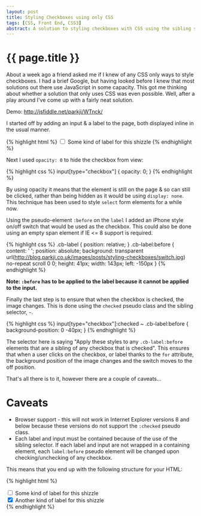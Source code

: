 ```yaml
---
layout: post
title: Styling Checkboxes using only CSS
tags: [CSS, Front End, CSS3]
abstract: A solution to styling checkboxes with CSS using the sibling selector and the :checked pseudo class
---
```


# {{ page.title }} #

About a week ago a friend asked me if I knew of any CSS only ways to style checkboxes. I had a brief Google, but having looked before I knew that most solutions out there use JavaScript in some capacity. This got me thinking about whether a solution that only uses CSS was even possible. Well, after a play around I've come up with a fairly neat solution.

Demo: <http://jsfiddle.net/parkji/WTnck/>

I started off by adding an input & a label to the page, both displayed inline in the usual manner.

{% highlight html %}
<input type="checkbox" name="checkbox1" 
    value="1" 
    id="checkbox1" />
<label for="checkbox1" class="cb-label">
    Some kind of label for this shizzle
</label>
{% endhighlight %}

Next I used `opacity: 0` to hide the checkbox from view:

{% highlight css %}
input[type="checkbox"] {
    opacity: 0;
}
{% endhighlight %}

By using opacity it means that the element is still on the page & so can still be clicked, rather than being hidden as it would be using `display: none`. This technique has been used to style `select` form elements for a while now.

Using the pseudo-element `:before` on the `label` I added an iPhone style on/off switch that would be used as the checkbox. This could also be done using an empty span element if IE <= 8 support is required.

{% highlight css %}
.cb-label {
    position: relative;
}
.cb-label:before {
    content: ' ';
    position: absolute;
    background: 
        transparent 
        url(http://blog.parkji.co.uk/images/posts/styling-checkboxes/switch.jpg) 
        no-repeat 
        scroll 0 0;
    height: 41px;
    width: 143px;
    left: -150px
}
{% endhighlight %}

**Note: `:before` has to be applied to the label because it cannot be applied to the input.**

Finally the last step is to ensure that when the checkbox is checked, the image changes. This is done using the `checked` pseudo class and the sibling selector, `~`.

{% highlight css %}
input[type="checkbox"]:checked ~ .cb-label:before {
    background-position: 0 -40px;
}
{% endhighlight %}

The selector here is saying "Apply these styles to any `.cb-label:before` elements that are a sibling of any checkbox that is checked". This ensures that when a user clicks on the checkbox, or label thanks to the `for` attribute, the background position of the image changes and the switch moves to the off position.

That's all there is to it, however there are a couple of caveats...

# Caveats #

* Browser support - this will not work in Internet Explorer versions 8 and below because these versions do not support the `:checked` pseudo class.
* Each label and input must be contained because of the use of the sibling selector. If each label and input are not wrapped in a containing element, each `label:before` pseudo element will be changed upon checking/unchecking of any checkbox.

This means that you end up with the following structure for your HTML:

{% highlight html %}
<div>
    <input type="checkbox" name="checkbox1" 
        value="1" id="checkbox1" />
    <label for="checkbox1" class="cb-label">
        Some kind of label for this shizzle
    </label>
</div>

<div>
    <input type="checkbox" name="checkbox2" 
        value="1" id="checkbox2" checked="checked" />
    <label for="checkbox2" class="cb-label">
        Another kind of label for this shizzle
    </label>
</div>
{% endhighlight %}